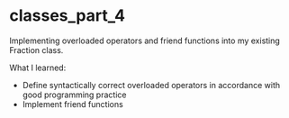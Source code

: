 # classes_part_4
Implementing overloaded operators and friend functions into my existing Fraction class.

What I learned:
- Define syntactically correct overloaded operators in accordance with good programming practice
- Implement friend functions
